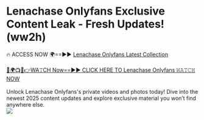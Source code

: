 # Lenachase Onlyfans Exclusive Content Leak - Fresh Updates! (ww2h)

🔥 ACCESS NOW 🌍==►► <a href="https://tinyurl.com/kvy9nzfs" rel="nofollow">Lenachase Onlyfans Latest Collection</a>
<br><br>
[🔴🌍📺📱👉WA𝚃CH Now==►► CLICK HERE TO Lenachase Onlyfans 𝚆𝙰𝚃𝙲𝙷 NOW](https://tinyurl.com/kvy9nzfs)
<br><br>
Unlock Lenachase Onlyfans's private videos and photos today! Dive into the newest 2025 content updates and explore exclusive material you won’t find anywhere else.
<br>
<a href="https://tinyurl.com/kvy9nzfs" rel="nofollow" data-target="animated-image.originalLink"><img src="https://camo.githubusercontent.com/8a4f000d20f83aca3bf7ec5f350d767afa0574a8a352519fd8cfa583a6f93a33/68747470733a2f2f692e696d6775722e636f6d2f644a486b345a712e676966" data-canonical-src="https://i.imgur.com/dJHk4Zq.gif" style="max-width: 100%; display: inline-block;" data-target="animated-image.originalImage"></a>
<br>
